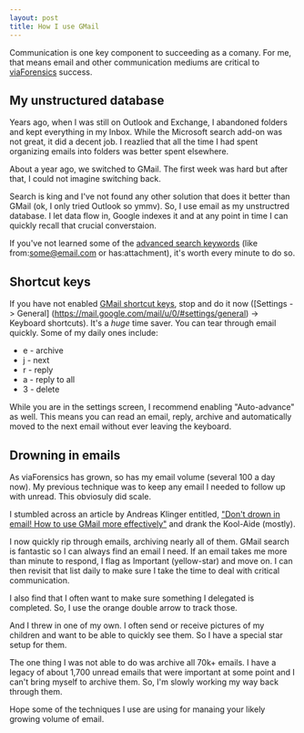 ```yaml
---
layout: post
title: How I use GMail
---
```


Communication is one key component to succeeding as a comany.  For me, that means email and other communication mediums are critical to [viaForensics](https://viaforensics.com) success.

## My unstructured database
Years ago, when I was still on Outlook and Exchange, I abandoned folders and kept everything in my Inbox.  While the Microsoft search add-on was not great, it did a decent job.  I reazlied that all the time I had spent organizing emails into folders was better spent elsewhere.

About a year ago, we switched to GMail.  The first week was hard but after that, I could not imagine switching back.  

Search is king and I've not found any other solution that does it better than GMail (ok, I only tried Outlook so ymmv).  So, I use email as my unstructred database.  I let data flow in, Google indexes it and at any point in time I can quickly recall that crucial converstaion.

If you've not learned some of the [advanced search keywords](https://support.google.com/mail/answer/7190?hl=en) (like from:some@email.com or has:attachment), it's worth every minute to do so.

## Shortcut keys
If you have not enabled [GMail shortcut keys](https://support.google.com/mail/answer/6594?hl=en), stop and do it now ([Settings -> General] (https://mail.google.com/mail/u/0/#settings/general) -> Keyboard shortcuts).  It's a *huge* time saver.  You can tear through email quickly.  Some of my daily ones include:

* e - archive
* j - next
* r - reply
* a - reply to all
* 3 - delete

While you are in the settings screen, I recommend enabling "Auto-advance" as well.  This means you can read an email, reply, archive and automatically moved to the next email without ever leaving the keyboard.

## Drowning in emails
As viaForensics has grown, so has my email volume (several 100 a day now).  My previous technique was to keep any email I needed to follow up with unread.  This obviosuly did scale.

I stumbled across an article by Andreas Klinger entitled, ["Don't drown in email!  How to use GMail more effectively"](http://klinger.io/post/71640845938/dont-drown-in-email-how-to-use-gmail-more) and drank the Kool-Aide (mostly).   

I now quickly rip through emails, archiving nearly all of them.  GMail search is fantastic so I can always find an email I need.  If an email takes me more than minute to respond, I flag as Important (yellow-star) and move on.  I can then revisit that list daily to make sure I take the time to deal with critical communication.

I also find that I often want to make sure something I delegated is completed.  So, I use the orange double arrow to track those.

And I threw in one of my own.  I often send or receive pictures of my children and want to be able to quickly see them.  So I have a special star setup for them.

The one thing I was not able to do was archive all 70k+ emails.  I have a legacy of about 1,700 unread emails that were important at some point and I can't bring myself to archive them.  So, I'm slowly working my way back through them.

Hope some of the techniques I use are using for manaing your likely growing volume of email.
